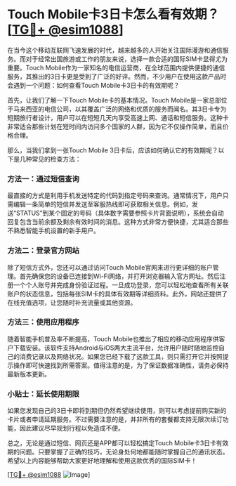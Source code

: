 # Touch Mobile卡3日卡怎么看有效期？[[TG💪+ @esim1088](https://t.me/s/esim1088)]

在当今这个移动互联网飞速发展的时代，越来越多的人开始关注国际漫游和通信服务。而对于经常出国旅游或工作的朋友来说，选择一款合适的国际SIM卡显得尤为重要。Touch Mobile作为一家知名的电信运营商，在全球范围内提供便捷的通信服务，其推出的3日卡更是受到了广泛的好评。然而，不少用户在使用这款产品时会遇到一个问题：如何查看Touch Mobile卡3日卡的有效期呢？

首先，让我们了解一下Touch Mobile卡的基本情况。Touch Mobile是一家总部位于马来西亚的电信公司，以其覆盖广泛的网络和优质的服务而闻名。其3日卡专为短期旅行者设计，用户可以在短短几天内享受高速上网、通话和短信服务。这种卡非常适合那些计划在短时间内访问多个国家的人群，因为它不仅操作简单，而且价格合理。

那么，当我们拿到一张Touch Mobile 3日卡后，应该如何确认它的有效期呢？以下是几种常见的检查方法：

### 方法一：通过短信查询

最直接的方式是利用手机发送特定的代码到指定号码来查询。通常情况下，用户只需编辑一条简单的短信并发送至客服热线即可获取相关信息。例如，发送“STATUS”到某个固定的号码（具体数字需要参照卡片背面说明），系统会自动回复包含当前余额及剩余有效时间的消息。这种方式非常方便快捷，尤其适合那些不熟悉智能手机设置的新手用户。

### 方法二：登录官方网站

除了短信方式外，您还可以通过访问Touch Mobile官网来进行更详细的账户管理。首先确保您的设备已连接到Wi-Fi网络，并打开浏览器输入官方网址。然后注册一个个人账号并完成身份验证过程。一旦成功登录，您可以轻松地查看所有关联账户的状态信息，包括每张SIM卡的具体有效期等详细资料。此外，网站还提供了在线充值选项，让您随时补充流量或其他资源。

### 方法三：使用应用程序

随着智能手机普及率不断提高，Touch Mobile也推出了相应的移动应用程序供客户下载安装。该软件支持Android与iOS两大主流平台，允许用户随时随地监控自己的消费记录以及网络状况。如果您已经下载了这款工具，则只需打开它并按照提示操作即可快速找到所需答案。值得注意的是，为了保证数据准确性，请务必保持最新版本更新。

### 小贴士：延长使用期限

如果您发现自己的3日卡即将到期但仍然希望继续使用，则可以考虑提前购买新的卡片或者申请延期服务。不过需要注意的是，并非所有的套餐都支持无限次续订功能，因此建议尽早规划行程以免造成不便。

总之，无论是通过短信、网页还是APP都可以轻松搞定Touch Mobile卡3日卡有效期的问题。只要掌握了正确的技巧，无论身处何地都能随时掌握自己的通讯状态。希望以上内容能够帮助大家更好地理解和使用这款优秀的国际SIM卡！

[[TG💪+ @esim1088](https://t.me/s/esim1088) ![Image](https://i.postimg.cc/4NQfJmqS/Snipaste-2025-05-13-00-14-12.png)]
